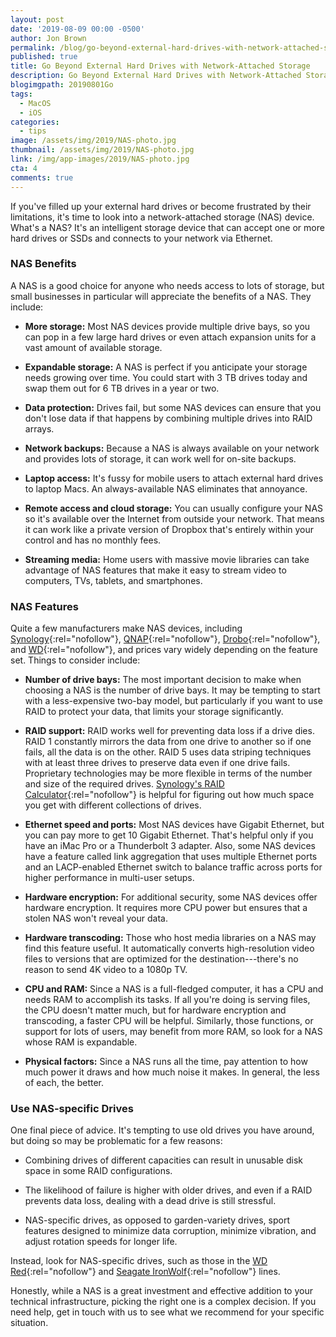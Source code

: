 ```yaml
---
layout: post
date: '2019-08-09 00:00 -0500'
author: Jon Brown
permalink: /blog/go-beyond-external-hard-drives-with-network-attached-storage/
published: true
title: Go Beyond External Hard Drives with Network-Attached Storage
description: Go Beyond External Hard Drives with Network-Attached Storage
blogimgpath: 20190801Go
tags:
  - MacOS
  - iOS
categories:
  - tips
image: /assets/img/2019/NAS-photo.jpg
thumbnail: /assets/img/2019/NAS-photo.jpg
link: /img/app-images/2019/NAS-photo.jpg
cta: 4
comments: true
---
```

If you've filled up your external hard drives or become frustrated by
their limitations, it's time to look into a network-attached storage
(NAS) device. What's a NAS? It's an intelligent storage device that can
accept one or more hard drives or SSDs and connects to your network via
Ethernet.

### NAS Benefits

A NAS is a good choice for anyone who needs access to lots of storage,
but small businesses in particular will appreciate the benefits of a
NAS. They include:

-   **More storage:** Most NAS devices provide multiple drive bays, so
    you can pop in a few large hard drives or even attach expansion
    units for a vast amount of available storage.

-   **Expandable storage:** A NAS is perfect if you anticipate your
    storage needs growing over time. You could start with 3 TB drives
    today and swap them out for 6 TB drives in a year or two.

-   **Data protection:** Drives fail, but some NAS devices can ensure
    that you don't lose data if that happens by combining multiple
    drives into RAID arrays.

-   **Network backups:** Because a NAS is always available on your
    network and provides lots of storage, it can work well for on-site
    backups.

-   **Laptop access:** It's fussy for mobile users to attach external
    hard drives to laptop Macs. An always-available NAS eliminates that
    annoyance.

-   **Remote access and cloud storage:** You can usually configure your
    NAS so it's available over the Internet from outside your network.
    That means it can work like a private version of Dropbox that's
    entirely within your control and has no monthly fees.

-   **Streaming media:** Home users with massive movie libraries can
    take advantage of NAS features that make it easy to stream video to
    computers, TVs, tablets, and smartphones.

### NAS Features

Quite a few manufacturers make NAS devices, including
[Synology](https://www.synology.com/){:rel="nofollow"},
[QNAP](https://www.qnap.com/){:rel="nofollow"},
[Drobo](https://www.drobo.com/){:rel="nofollow"}, and
[WD](https://www.wd.com/products/network-attached-storage.html){:rel="nofollow"},
and prices vary widely depending on the feature set. Things to consider
include:

-   **Number of drive bays:** The most important decision to make when
    choosing a NAS is the number of drive bays. It may be tempting to
    start with a less-expensive two-bay model, but particularly if you
    want to use RAID to protect your data, that limits your storage
    significantly.

-   **RAID support:** RAID works well for preventing data loss if a
    drive dies. RAID 1 constantly mirrors the data from one drive to
    another so if one fails, all the data is on the other. RAID 5 uses
    data striping techniques with at least three drives to preserve data
    even if one drive fails. Proprietary technologies may be more
    flexible in terms of the number and size of the required drives.
    [Synology's RAID
    Calculator](https://www.synology.com/en-us/support/RAID_calculator){:rel="nofollow"}
    is helpful for figuring out how much space you get with different
    collections of drives.

-   **Ethernet speed and ports:** Most NAS devices have Gigabit
    Ethernet, but you can pay more to get 10 Gigabit Ethernet. That's
    helpful only if you have an iMac Pro or a Thunderbolt 3 adapter.
    Also, some NAS devices have a feature called link aggregation that
    uses multiple Ethernet ports and an LACP-enabled Ethernet switch to
    balance traffic across ports for higher performance in multi-user
    setups.

-   **Hardware encryption:** For additional security, some NAS devices
    offer hardware encryption. It requires more CPU power but ensures
    that a stolen NAS won't reveal your data.

-   **Hardware transcoding:** Those who host media libraries on a NAS
    may find this feature useful. It automatically converts
    high-resolution video files to versions that are optimized for the
    destination---there's no reason to send 4K video to a 1080p TV.

-   **CPU and RAM:** Since a NAS is a full-fledged computer, it has a
    CPU and needs RAM to accomplish its tasks. If all you're doing is
    serving files, the CPU doesn't matter much, but for hardware
    encryption and transcoding, a faster CPU will be helpful. Similarly,
    those functions, or support for lots of users, may benefit from more
    RAM, so look for a NAS whose RAM is expandable.

-   **Physical factors:** Since a NAS runs all the time, pay attention
    to how much power it draws and how much noise it makes. In general,
    the less of each, the better.

### Use NAS-specific Drives

One final piece of advice. It's tempting to use old drives you have
around, but doing so may be problematic for a few reasons:

-   Combining drives of different capacities can result in unusable disk
    space in some RAID configurations.

-   The likelihood of failure is higher with older drives, and even if a
    RAID prevents data loss, dealing with a dead drive is still
    stressful.

-   NAS-specific drives, as opposed to garden-variety drives, sport
    features designed to minimize data corruption, minimize vibration,
    and adjust rotation speeds for longer life.

Instead, look for NAS-specific drives, such as those in the [WD
Red](https://www.wd.com/products/internal-storage/wd-red.html){:rel="nofollow"}
and [Seagate
IronWolf](https://www.seagate.com/internal-hard-drives/hdd/ironwolf/){:rel="nofollow"}
lines.

Honestly, while a NAS is a great investment and effective addition to
your technical infrastructure, picking the right one is a complex
decision. If you need help, get in touch with us to see what we
recommend for your specific situation.